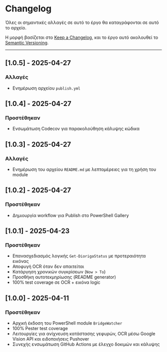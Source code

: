 # Changelog

Όλες οι σημαντικές αλλαγές σε αυτό το έργο θα καταγράφονται σε αυτό το αρχείο.

Η μορφή βασίζεται στο [Keep a Changelog](https://keepachangelog.com/en/1.1.0/),
και το έργο αυτό ακολουθεί το [Semantic Versioning](https://semver.org/spec/v2.0.0.html).

---

## [1.0.5] - 2025-04-27

### Αλλαγές
- Ενημέρωση αρχείου `publish.yml`

## [1.0.4] - 2025-04-27

### Προστέθηκαν
- Ενσωμάτωση Codecov για παρακολούθηση κάλυψης κώδικα

## [1.0.3] - 2025-04-27

### Αλλαγές
- Ενημέρωση του αρχείου `README.md` με λεπτομέρειες για τη χρήση του module

## [1.0.2] - 2025-04-27

### Προστέθηκαν
- Δημιουργία workflow για Publish στο PowerShell Gallery

## [1.0.1] - 2025-04-23

### Προστέθηκαν
- Επανασχεδιασμός λογικής `Get-DiorigaStatus` με προτεραιότητα εικόνας
- Αποφυγή OCR όταν δεν απαιτείται
- Κατάργηση χρονικών συγκρίσεων (`Now > To`)
- Προσθήκη αυτοτεκμηρίωσης (README generator)
- 100% test coverage σε OCR + εικόνα logic

## [1.0.0] - 2025-04-11

### Προστέθηκαν
- Αρχική έκδοση του PowerShell module `BridgeWatcher`
- 100% Pester test coverage
- Λειτουργίες για ανίχνευση κατάστασης γεφυρών, OCR μέσω Google Vision API και ειδοποιήσεις Pushover
- Συνεχής ενσωμάτωση GitHub Actions με έλεγχο δοκιμών και κάλυψης
